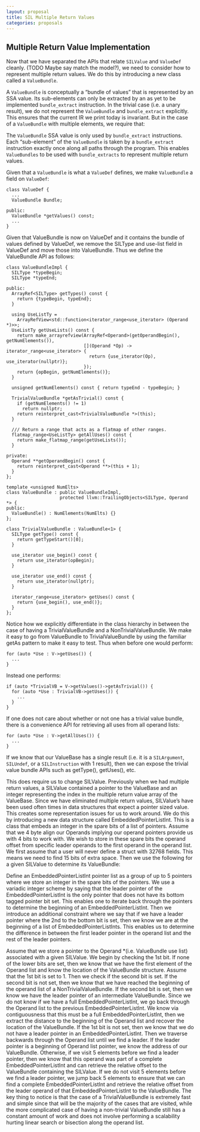 ```yaml
---
layout: proposal
title: SIL Multiple Return Values
categories: proposals
---
```



## Multiple Return Value Implementation

Now that we have separated the APIs that relate `SILValue` and `ValueDef`
cleanly. (TODO Maybe say match the model?), we need to consider how to represent
multiple return values. We do this by introducing a new class called a
`ValueBundle`.

A `ValueBundle` is conceptually a “bundle of values” that is represented by an
SSA value. Its sub-elements can only be extracted by an as yet to be implemented
`bundle_extract` instruction. In the trivial case (i.e. a unary result), we do
not represent the `ValueBundle` and `bundle_extract` explicitly. This ensures
that the current IR we print today is invariant. But in the case of a
`ValueBundle` with multiple elements, we require that:

The `ValueBundle` SSA value is only used by `bundle_extract` instructions.  Each
“sub-element” of the `ValueBundle` is taken by a `bundle_extract` instruction
exactly once along all paths through the program.  This enables `ValueBundles`
to be used with `bundle_extracts` to represent multiple return values.

Given that a `ValueBundle` is what a `ValueDef` defines, we make `ValueBundle` a
field on `ValueDef`:

    class ValueDef {
      ...
      ValueBundle Bundle;
    
    public:
      ValueBundle *getValues() const;
      ...
    }

Given that ValueBundle is now on ValueDef and it contains the bundle of values
defined by ValueDef, we remove the SILType and use-list field in ValueDef and
move those into ValueBundle. Thus we define the ValueBundle API as follows:

    class ValueBundleImpl {
      SILType *typeBegin;
      SILType *typeEnd;
    
    public:
      ArrayRef<SILType> getTypes() const {
        return {typeBegin, typeEnd};
      }
    
      using UseListTy =
        ArrayRefView<std::function<iterator_range<use_iterator> (Operand *)>>;
      UseListTy getUseLists() const {
        return make_arrayrefview(ArrayRef<Operand>(getOperandBegin(), getNumElements()),
                                 [](Operand *Op) -> iterator_range<use_iterator> {
                                   return {use_iterator(Op), use_iterator(nullptr)};
                                 });
        return {opBegin, getNumElements()};
      }
    
      unsigned getNumElements() const { return typeEnd - typeBegin; }
    
      TrivialValueBundle *getAsTrivial() const {
        if (getNumElements() != 1)
          return nullptr;
        return reinterpret_cast<TrivialValueBundle *>(this);
      }
    
      /// Return a range that acts as a flatmap of other ranges.
      flatmap_range<UseListTy> getAllUses() const {
        return make_flatmap_range(getUseLists());
      }
    
    private:
      Operand **getOperandBegin() const {
        return reinterpret_cast<Operand **>(this + 1);
      }
    };

    template <unsigned NumElts>
    class ValueBundle : public ValueBundleImpl,
                        protected llvm::TrailingObjects<SILType, Operand *> {
    public:
      ValueBundle() : NumElements(NumElts) {}
    };
    
    class TrivialValueBundle : ValueBundle<1> {
      SILType getType() const {
        return getTypeStart()[0];
      }
    
      use_iterator use_begin() const {
        return use_iterator(opBegin);
      }
    
      use_iterator use_end() const {
        return use_iterator(nullptr);
      }
    
      iterator_range<use_iterator> getUses() const {
        return {use_begin(), use_end()};
      }
    };

Notice how we explicitly differentiate in the class hierarchy in between the
case of having a TrivialValueBundle and a NonTrivialValueBundle. We make it easy
to go from ValueBundle to TrivialValueBundle by using the familiar getAs pattern
to make it easy to test. Thus when before one would perform:

    for (auto *Use : V->getUses()) {
      ...
    }

Instead one performs:

    if (auto *TrivialVB = V->getValues()->getAsTrivial()) {
      for (auto *Use : TrivialVB->getUses()) {
        ...
      }
    }

If one does not care about whether or not one has a trivial value bundle, there
is a convenience API for retrieving all uses from all operand lists:

    for (auto *Use : V->getAllUses()) {
      ...
    }

If we know that our ValueBase has a single result (i.e. it is a `SILArgument`,
`SILUndef`, or a `SILInstruction` with 1 result), then we can expose the trivial
value bundle APIs such as getType(), getUses(), etc.

This does require us to change SILValue. Previously when we had multiple return
values, a SILValue contained a pointer to the ValueBase and an integer
representing the index in the multiple return value array of the
ValueBase. Since we have eliminated multiple return values, SILValue’s have been
used often times in data structures that expect a pointer sized value. This
creates some representation issues for us to work around. We do this by
introducing a new data structure called EmbeddedPointerListInt. This is a class
that embeds an integer in the spare bits of a list of pointers. Assume that we 4
byte align our Operands implying our operand pointers provide us with 4 bits to
work with. We wish to store in these spare bits the operand offset from specific
leader operands to the first operand in the operand list. We first assume that a
user will never define a struct with 32768 fields. This means we need to find 15
bits of extra space. Then we use the following for a given SILValue to determine
its ValueBundle:

Define an EmbeddedPointerListInt pointer list as a group of up to 5 pointers
where we store an integer in the spare bits of the pointers. We use a variadic
integer scheme by saying that the leader pointer of the EmbeddedPointerListInt
is the only pointer that does not have its bottom tagged pointer bit set. This
enables one to iterate back through the pointers to determine the beginning of
an EmbeddedPointerListInt. Then we introduce an additional constraint where we
say that if we have a leader pointer where the 2nd to the bottom bit is set,
then we know we are at the beginning of a list of EmbeddedPointerListInts. This
enables us to determine the difference in between the first leader pointer in
the operand list and the rest of the leader pointers.

Assume that we store a pointer to the Operand *(i.e. ValueBundle use list)
associated with a given SILValue. We begin by checking the 1st bit. If none of
the lower bits are set, then we know that we have the first element of the
Operand list and know the location of the ValueBundle structure. Assume that the
1st bit is set to 1. Then we check if the second bit is set. If the second bit
is not set, then we know that we have reached the beginning of the operand list
of a NonTrivialValueBundle. If the second bit is set, then we know we have the
leader pointer of an intermediate ValueBundle. Since we do not know if we have a
full EmbeddedPointerListInt, we go back through the Operand list to the previous
EmbeddedPointerListInt. We know via contiguousness that this must be a full
EmbeddedPointerListInt, then we extract the distance to the beginning of the
Operand list and recover the location of the ValueBundle. If the 1st bit is not
set, then we know that we do not have a leader pointer in an
EmbeddedPointerListInt. Then we traverse backwards through the Operand list
until we find a leader. If the leader pointer is a beginning of Operand list
pointer, we know the address of our ValueBundle. Otherwise, if we visit 5
elements before we find a leader pointer, then we know that this operand was
part of a complete EmbeddedPointerListInt and can retrieve the relative offset
to the ValueBundle containing the SILValue. If we do not visit 5 elements before
we find a leader pointer, we jump back 5 elements to ensure that we can find a
complete EmbeddedPointerListInt and retrieve the relative offset from the leader
operand of that EmbeddedPointerListInt to the ValueBundle. The key thing to
notice is that the case of a TrivialValueBundle is extremely fast and simple
since that will be the majority of the cases that are visited, while the more
complicated case of having a non-trivial ValueBundle still has a constant amount
of work and does not involve performing a scalability hurting linear search or
bisection along the operand list.

